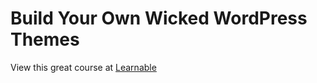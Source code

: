 # Build Your Own Wicked WordPress Themes

View this great course at [Learnable](https://learnable.com/books/wordpress1)

